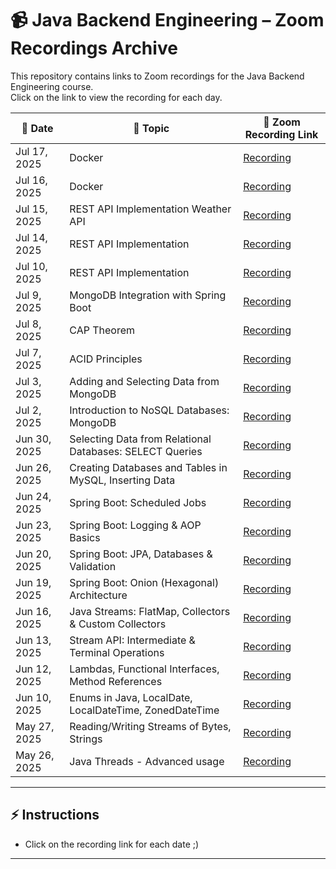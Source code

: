 # 📹 Java Backend Engineering – Zoom Recordings Archive

This repository contains links to Zoom recordings for the Java Backend Engineering course.  
Click on the link to view the recording for each day.

| 📅 Date             | 📖 Topic                                                  | 🔗 Zoom Recording Link |
|----------------------|----------------------------------------------------------|-------------------------|
| Jul 17, 2025         | Docker                                  | [Recording](https://us06web.zoom.us/rec/share/STfU4eHUFZ7vXA2pHG2Ep3GWNd9-_abnoAlclT1oBkTWbaSBvDFaZpJpBJay9dgy.MDWeW_kkcyR5gxkf?startTime=1752736263000) |
| Jul 16, 2025         | Docker                                  | [Recording](https://us06web.zoom.us/rec/share/HjQ01d03puJaNH1xKKGjMml9Ace2QZaKsZirSH3rznmKjvTStX3mmXZ7nFLT3ci2.KSXx_bp8s_BxC_Us?startTime=1752651228000) |
| Jul 15, 2025         | REST API Implementation Weather API                      | [Recording](https://us06web.zoom.us/rec/share/yH47xxld78lZQgoSsyk84QRLTgnywZsx_5E0FpEjio9YyiP5hD68GBa5RrhZDUU.jyfVClFjMO2mKEDn?startTime=1752563094000) |
| Jul 14, 2025         | REST API Implementation                                  | [Recording](https://us06web.zoom.us/rec/share/Ra8jMWwi_n4e9H48Nl518qfD3qM4Zvxc-yPoGT5m-iIzcj5R_m2mixGZyrg5ldWa.rFtWflHpPiydjvg0) |
| Jul 10, 2025         | REST API Implementation                                  | [Recording](https://us06web.zoom.us/rec/share/SOjKt0ZvwmcnZuWiN2xeHUpiK6aMq_3-Rb7eWcTyKcW2yEh8kU-SB1RRHl9o9bv7.f9Otit3MLCkC1hjy) |
| Jul 9, 2025          | MongoDB Integration with Spring Boot                     | [Recording](https://us06web.zoom.us/rec/share/jW2Kf2npr2g81TqvewdMpQEwZE9ma1uo2hjgU7idg5GfaYlNnCno3zA0ClH2eGiv.us9noDP_TpH2-CjP) |
| Jul 8, 2025          | CAP Theorem                                              | [Recording](https://us06web.zoom.us/rec/share/VKVIRzW9emo1XNl1hkU0dCbA_hoIbAuViEXRo2jw8cVmyKnJtBWYLhLqLWpizUMX.VrYiQoMQUycKkUl1) |
| Jul 7, 2025          | ACID Principles                                          | [Recording](https://us06web.zoom.us/rec/share/Kx75y5rJSpz4ltDCXS7Lf2HPFrHMTorFCIBwTJqZq3PMqEe6g_wONIglcM64yEQl.kpGMxqSZcZoTlsaE) |
| Jul 3, 2025          | Adding and Selecting Data from MongoDB                   | [Recording](https://us06web.zoom.us/rec/share/id9cJapcaveFxZtS83jPd37mfzQuxaPSLuVvFNLviuT32Gpp5G0gzoTruZUreZ4Z.BY0u0oUS-VLCGRLZ) |
| Jul 2, 2025          | Introduction to NoSQL Databases: MongoDB                 | [Recording](https://us06web.zoom.us/rec/share/EZpyvW25BIsZd8kBZAl_eM-PwUTdvmxyINtlAk0EJu9Y-BTo1rBDeYYmPutwC4wZ.MuevdNvqEFP3zv4c) |
| Jun 30, 2025         | Selecting Data from Relational Databases: SELECT Queries | [Recording](https://us06web.zoom.us/rec/share/fP5MvJriLShG6mrqjSuGfk4i3xv5NKnJPRrbcXRLQey1HZKUu7ezVd6b8S_y6aMB.1m_rh3SuE8lzQ8xf) |
| Jun 26, 2025         | Creating Databases and Tables in MySQL, Inserting Data  | [Recording](https://us06web.zoom.us/rec/share/Gzcad5poPboTnCC_LdOUcoPkQ3nyfDSWBbzxS98vd3j21uvE38IepVAAPyn2uzUj.b3gK90pJhnzcnuTD) |
| Jun 24, 2025         | Spring Boot: Scheduled Jobs                              | [Recording](https://us06web.zoom.us/rec/share/d6IPsMHfAk0izt7iVX1EHeqqGI0B0Gj8N568tiN6ZWvxW13s2l2KPc5FdX0XiR8W.jrWMRcO2DSz0NfgT) |
| Jun 23, 2025         | Spring Boot: Logging & AOP Basics                        | [Recording](https://us06web.zoom.us/rec/share/AtX5fBLvckMKfuo4qfczLKPK0mECac3dS9kf0nqQTNANKvi5zLw3jPzEaZSZW3Ep.EQytEt9X84WZmc-j) |
| Jun 20, 2025         | Spring Boot: JPA, Databases & Validation                 | [Recording](https://us06web.zoom.us/rec/share/K9KjeB_LlRKDa-ioMEyy7gSJB4rb2hCH2TnMhNVYuyAHQYRtUybTKE-M_4xIOEaL.Ni2fd7fSWDGcviDl) |
| Jun 19, 2025         | Spring Boot: Onion (Hexagonal) Architecture              | [Recording](https://us06web.zoom.us/rec/share/uazjV10UvipFUatz0n7eQVAEo4z0a3CuA6Qo9bT40B8ltabuzLs4kl1Xpnu4d1Xw.PjasfLkZ2akIi5JK) |
| Jun 16, 2025         | Java Streams: FlatMap, Collectors & Custom Collectors    | [Recording](https://us06web.zoom.us/rec/share/H-ZCUrOmgodcz-E5n9d2VpzQpZUHdYJlbHcvY5D6ZQzBnA2F_MQotUjy8CZSDKjk.Y1Vr974ioAVQhw_L) |
| Jun 13, 2025         | Stream API: Intermediate & Terminal Operations           | [Recording](https://us06web.zoom.us/rec/share/yR03vT6KalEm-hi0SJ1gp5EHE4C4ihF4NvI996yDpfUEbmHi_T2gEYxvJjKUIJA.uYil8_L6j1XECoDJ) |
| Jun 12, 2025         | Lambdas, Functional Interfaces, Method References        | [Recording](https://us06web.zoom.us/rec/share/4sfgbyO9_tZ6erX9V6F5Vb68QherDQ-XMPEXGuLqxlUvfBzRUZg07RcE9Va-izlR.CCEJKkDwgieh2GKw) |
| Jun 10, 2025         | Enums in Java, LocalDate, LocalDateTime, ZonedDateTime   | [Recording](https://us06web.zoom.us/rec/share/4RbbW3ai_gqd8QFwRSVX3T8a2Nme6myYSnjTdafs_xaRF9oPA1Bik_YsyqxMe6Zs.DtnEMQogNrdLXHY3) |
| May 27, 2025         | Reading/Writing Streams of Bytes, Strings                 | [Recording](https://us06web.zoom.us/rec/share/zSWdL6l6yho_kcy3JM_lIlF5YeZ_XTuxeXQ7PGycX4ij5E7j38jEwQsNZLmzoxEW.8QTKCffIqRWs2GqF) |
| May 26, 2025         | Java Threads - Advanced usage                            | [Recording](https://us06web.zoom.us/rec/share/f82IMkjBTee02Nd0VV-RpFTTtqR5DRASS_aD9vLEkaZmS6araYvMIQ2O1RXtTOVw.G_cdYHl_C9WnEE3H) |

---

## ⚡ Instructions
- Click on the recording link for each date ;)

---


